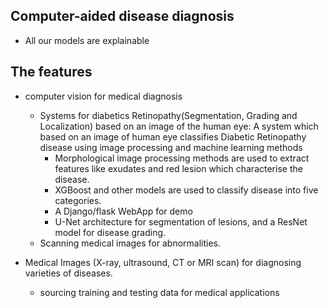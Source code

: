 ## Computer-aided disease diagnosis

- All our models are explainable

## The features

- computer vision for medical diagnosis

  - Systems for diabetics Retinopathy(Segmentation, Grading and Localization) based on an image of the human eye: A system which based on an image of human eye classifies Diabetic Retinopathy disease using image processing and machine learning methods
    - Morphological image processing methods are used to extract features like exudates and red lesion which characterise the disease.
    - XGBoost and other models are used to classify disease into five categories.
    - A Django/flask WebApp for demo
    - U-Net architecture for segmentation of lesions, and a ResNet model for disease grading.
  - Scanning medical images for abnormalities.

- Medical Images (X-ray, ultrasound, CT or MRI scan) for diagnosing varieties of diseases.
  - sourcing training and testing data for medical applications
